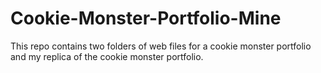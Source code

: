 # Cookie-Monster-Portfolio-Mine
This repo contains two folders of web files for a cookie monster portfolio and my replica of the cookie monster portfolio.
